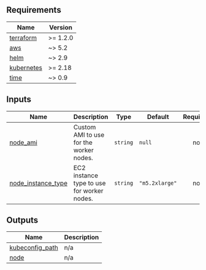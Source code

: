 <!-- BEGIN_TF_DOCS -->
## Requirements

| Name | Version |
|------|---------|
| <a name="requirement_terraform"></a> [terraform](#requirement\_terraform) | >= 1.2.0 |
| <a name="requirement_aws"></a> [aws](#requirement\_aws) | ~> 5.2 |
| <a name="requirement_helm"></a> [helm](#requirement\_helm) | ~> 2.9 |
| <a name="requirement_kubernetes"></a> [kubernetes](#requirement\_kubernetes) | >= 2.18 |
| <a name="requirement_time"></a> [time](#requirement\_time) | ~> 0.9 |

## Inputs

| Name | Description | Type | Default | Required |
|------|-------------|------|---------|:--------:|
| <a name="input_node_ami"></a> [node\_ami](#input\_node\_ami) | Custom AMI to use for the worker nodes. | `string` | `null` | no |
| <a name="input_node_instance_type"></a> [node\_instance\_type](#input\_node\_instance\_type) | EC2 instance type to use for worker nodes. | `string` | `"m5.2xlarge"` | no |

## Outputs

| Name | Description |
|------|-------------|
| <a name="output_kubeconfig_path"></a> [kubeconfig\_path](#output\_kubeconfig\_path) | n/a |
| <a name="output_node"></a> [node](#output\_node) | n/a |
<!-- END_TF_DOCS -->
